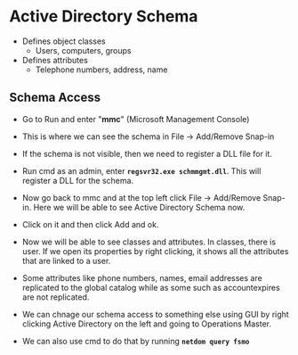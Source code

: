 # Active Directory Schema
- Defines object classes
  - Users, computers, groups
- Defines attributes
  - Telephone numbers, address, name
    
## Schema Access
- Go to Run and enter "**mmc**" (Microsoft Management Console)
- This is where we can see the schema in File -> Add/Remove Snap-in
- If the schema is not visible, then we need to register a DLL file for it.
- Run cmd as an admin, enter **`regsvr32.exe schmmgmt.dll`**. This will register a DLL for the schema.
- Now go back to mmc and at the top left click File -> Add/Remove Snap-in. Here we will be able to see Active Directory Schema now.
- Click on it and then click Add and ok.
- Now we will be able to see classes and attributes. In classes, there is user. If we open its properties by right clicking, it shows all the attributes that are linked to a user.
- Some attributes like phone numbers, names, email addresses are replicated to the global catalog while as some such as accountexpires are not replicated.

- We can chnage our schema access to something else using GUI by right clicking Active Directory on the left and going to Operations Master.
- We can also use cmd to do that by running **`netdom query fsmo`**
